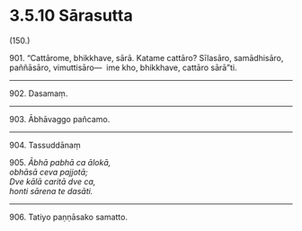 # 3.5.10 Sārasutta

(150.)

901\. “Cattārome, bhikkhave, sārā. Katame cattāro? Sīlasāro, samādhisāro, paññāsāro, vimuttisāro—  ime kho, bhikkhave, cattāro sārā”ti.

---

902\. Dasamaṃ.

---

903\. Ābhāvaggo pañcamo.

---

904\. Tassuddānaṃ

905\. _Ābhā pabhā ca ālokā,_  
_obhāsā ceva pajjotā;_  
_Dve kālā caritā dve ca,_  
_honti sārena te dasāti._  

---

906\. Tatiyo paṇṇāsako samatto.
